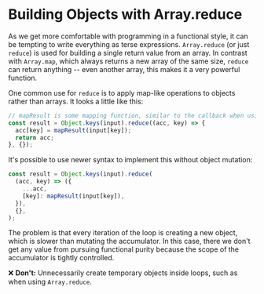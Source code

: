 # Building Objects with Array.reduce

As we get more comfortable with programming in a functional style, it can be tempting to write everything as terse expressions. `Array.reduce` (or just `reduce`) is used for building a single return value from an array. In contrast with `Array.map`, which always returns a new array of the same size, `reduce` can return anything -- even another array, this makes it a very powerful function.

One common use for `reduce` is to apply map-like operations to objects rather than arrays. It looks a little like this:

```javascript
// mapResult is some mapping function, similar to the callback when using Array.map
const result = Object.keys(input).reduce((acc, key) => {
  acc[key] = mapResult(input[key]);
  return acc;
}, {});
```

It's possible to use newer syntax to implement this without object mutation:

```javascript
const result = Object.keys(input).reduce(
  (acc, key) => ({
    ...acc,
    [key]: mapResult(input[key]),
  }),
  {},
);
```

The problem is that every iteration of the loop is creating a new object, which is slower than mutating the accumulator. In this case, there we don't get any value from pursuing functional purity because the scope of the accumulator is tightly controlled.

❌ **Don't:** Unnecessarily create temporary objects inside loops, such as when using `Array.reduce`.

